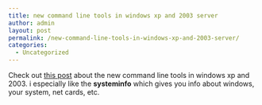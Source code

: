 ```yaml
---
title: new command line tools in windows xp and 2003 server
author: admin
layout: post
permalink: /new-command-line-tools-in-windows-xp-and-2003-server/
categories:
  - Uncategorized
---
```

Check out [this post][1] about the new command line tools in windows xp and 2003. i especially like the **systeminfo** which gives you info about windows, your system, net cards, etc.

 [1]: http://weblogs.asp.net/jroller/archive/2004/07/06/174440.aspx